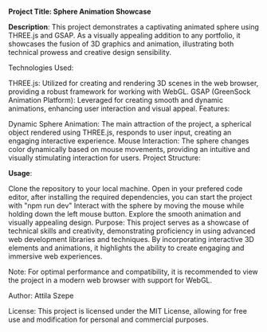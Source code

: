 **Project Title: Sphere Animation Showcase**

**Description**:
This project demonstrates a captivating animated sphere using THREE.js and GSAP. As a visually appealing addition to any portfolio, it showcases the fusion of 3D graphics and animation, illustrating both technical prowess and creative design sensibility.

Technologies Used:

THREE.js: Utilized for creating and rendering 3D scenes in the web browser, providing a robust framework for working with WebGL.
GSAP (GreenSock Animation Platform): Leveraged for creating smooth and dynamic animations, enhancing user interaction and visual appeal.
Features:

Dynamic Sphere Animation: The main attraction of the project, a spherical object rendered using THREE.js, responds to user input, creating an engaging interactive experience.
Mouse Interaction: The sphere changes color dynamically based on mouse movements, providing an intuitive and visually stimulating interaction for users.
Project Structure:

**Usage**:

Clone the repository to your local machine.
Open in your prefered code editor, after installing the required dependencies, you can start the project with "npm run dev"
Interact with the sphere by moving the mouse while holding down the left mouse button.
Explore the smooth animation and visually appealing design.
Purpose:
This project serves as a showcase of technical skills and creativity, demonstrating proficiency in using advanced web development libraries and techniques. By incorporating interactive 3D elements and animations, it highlights the ability to create engaging and immersive web experiences.

Note:
For optimal performance and compatibility, it is recommended to view the project in a modern web browser with support for WebGL.

Author:
Attila Szepe

License:
This project is licensed under the MIT License, allowing for free use and modification for personal and commercial purposes.
